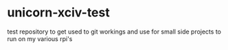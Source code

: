 # unicorn-xciv-test
test repository to get used to git workings and use for small side projects to run on my various rpi's

